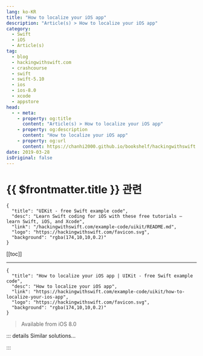 ```yaml
---
lang: ko-KR
title: "How to localize your iOS app"
description: "Article(s) > How to localize your iOS app"
category:
  - Swift
  - iOS
  - Article(s)
tag: 
  - blog
  - hackingwithswift.com
  - crashcourse
  - swift
  - swift-5.10
  - ios
  - ios-8.0
  - xcode
  - appstore
head:
  - - meta:
    - property: og:title
      content: "Article(s) > How to localize your iOS app"
    - property: og:description
      content: "How to localize your iOS app"
    - property: og:url
      content: https://chanhi2000.github.io/bookshelf/hackingwithswift.com/example-code/uikit/how-to-localize-your-ios-app.html
date: 2019-03-28
isOriginal: false
---
```


# {{ $frontmatter.title }} 관련

```component VPCard
{
  "title": "UIKit - free Swift example code",
  "desc": "Learn Swift coding for iOS with these free tutorials – learn Swift, iOS, and Xcode",
  "link": "/hackingwithswift.com/example-code/uikit/README.md",
  "logo": "https://hackingwithswift.com/favicon.svg",
  "background": "rgba(174,10,10,0.2)"
}
```

[[toc]]

---

```component VPCard
{
  "title": "How to localize your iOS app | UIKit - free Swift example code",
  "desc": "How to localize your iOS app",
  "link": "https://hackingwithswift.com/example-code/uikit/how-to-localize-your-ios-app",
  "logo": "https://hackingwithswift.com/favicon.svg",
  "background": "rgba(174,10,10,0.2)"
}
```

> Available from iOS 8.0

<!-- TODO: 작성 -->

<!--
Localizing an app – i.e. making it display its user interface in other languages – is surprisingly painless in iOS, and really the only hard part is making sure you get all your text translated by native speakers of your target languages.

There are two steps to creating a localized app. The first is preparing our app to hold strings in different languages – a process known as internationalization, or i18n because it has an “i” then 18 letters then an “n”. Once that’s done, you can go ahead and get all your text placeholders translated into your target languages, which is (strictly speaking) what the term “localization” refers to. Just like “i18n”, you’ll often find localization written as “l10n”.

**Note:** Depending on what your app does, you might need to localize more than just your text strings. Sometimes icons and images have different meanings, and you may need to adjust the way you show dates, numbers, and money.

Xcode uses the concept of *base internationalization* for the default state of your app. This is usually English, but you can change it if you want. You’ve probably noticed a “Base.lproj” directory inside your project – that’s the localized form of your project assets that will be used for your base language. As you add other languages, more of these folders will be created.

To add a new language, go to your project settings. This means selecting your project in the project navigator pane, then selecting it in the projects and targets list. You should see two tabs: Info and Build Settings. Info is the one we want, so please select that now.

The Info tab is where we configured the languages we want for our app, and you should already see “English - Development Language” in the list of localizations. Below that is a + button, so please click that now. A menu will appear asking you what language you’d like to target – I’m going to choose “French (fr)”, but you should choose whichever language you’re targeting.

Xcode will ask which files should be used to create the French localization. Leave both storyboard selected, then click Finish. Xcode will now create directories similar to “en.lproj” and “fr.lproj” depending on which language you chose, and in there will be strings files for the storyboards you selected when creating the localization.

---

## Localizing text you create in code

Go to the File menu and choose New > File, then select Strings File from the list of file types and click Next. Give this file the name “Localizable.strings”, then click Create to open it for editing.

By default this new file won’t be enabled for l10n, but if you activate the file inspector (Alt+<kbd>Cmd</kbd>+1) you should be able to find and click the Localize button. This will ask you what language this file should be moved to, but it’s empty so it doesn’t matter what you choose – I went for English. When you dismiss the dialog you’ll see the Localize button has been replaced with checkboxes for your available languages – please check them both.

Once both languages are selected you’ll see a disclosure indicator appear next to Localizable.strings in your project navigator. This is because it’s now available in both our languages: if you open that indicator arrow you’ll see “Localizable.strings (English)” and “Localizable.strings (French)”, both as separate text files you can edit. I’d like you to choose the English variant to start with.

Strings files are trivial little things: you can (and should!) add comments describing what things mean, but most of the time you’ll just be adding key value pairs like this:

```swift
"Hello" = "Hello";
"Buy" = "Buy this book";
"Register" = "Register for a new account";
```

On the left is the *name* of the string you want to localize. This is what you’ll use to reference each string in your code, so it needs to be unique. On the right is the English text you want to associate with this string name. This is what you’ll get back when you load the string key.

However, we’re not going to add to our strings files directly. Instead, I’d like you to open <FontIcon icon="fa-brands fa-swift"/>`ViewController.swift` and give it this code:

```swift
let buttonTitle = NSLocalizedString("bear", comment: "The name of the animal")
print(buttonTitle)
```

`NSLocalizedString` is a central function in localization, and causes Xcode to look up the meaning of “bear” in the current localization. We haven’t defined how to say “bear” in French yet, but we *have* defined a comment: “The name of the animal”. 

I chose “bear” specifically because it has several meanings in English – it could mean carrying weight, it could mean giving birth, it could mean “turn” as in “turn left”, and it could mean the large carnivorous animal. This comment does nothing in our code, but it *does* help guide translators to know which meaning we’re referring to.

Now, you *could* go ahead and start entering key-value pairs into your strings file, but there’s a much easier way: we can run a program to do it for us. 

Open your Mac’s Terminal app, then change into the directory where your project’s <FontIcon icon="fa-brands fa-swift"/>`ViewController.swift` file is. Now run this command: `genstrings -o en.lproj *.swift` – that means “read all Swift files for localized strings, then write them out to the localized strings file for the English project.”

When that command completes (it will only take a fraction of a second), you should see the following in the English version of Localizable.strings:

```swift
/* The name of the animal */
"bear" = "bear";
```

Now you can see the importance of adding comments to each `NSLocalizedString()` call – it will automatically get used to generate your localization data. 

Repeat the command, this time for French: `genstrings -o fr.lproj *.swift`. This time we need to change the resulting file, because bear in French is not “bear”. So, open “Localizable Strings (French)” and give it this content:

```swift
/* The name of the animal */
"bear" = "l'ours";
```

Notice that the string on the left doesn’t change – that’s the *name* of our string, and is mostly for internal use only.

**Tip:** If you try to load a localization string name that doesn’t exist, UIKit will show the key name itself to your user.

Now that we have something to localize, go ahead and run your app. If you’re using English you should see “bear” printed out, but if you change to French you’ll see “l’ours”. 

**Tip:** You can switch between languages by going to the Product menu, holding down the Alt key, then choosing “Run...” Look under the Options tab and you’ll see Application Language is set to System Language by default, but you can change to others there for testing purposes.

---

## Localizing text you create in storyboards

First, go ahead and give all your UI elements whatever natural text makes sense in your base localization. For example, this might mean giving all your labels English text.

Second, select one of your UI elements and look in the identity inspector for its Object ID. This will be a series of random letters and numbers that identify this element uniquely, e.g. “XVt-6R-OJ3”. Select that text, then copy it to your clipboard.

Third, open “Main.strings (French)”, which is the localized version of Main.storyboard’s strings for French speakers. Give it this content:

```swift
"XVt-6R-OJ3.text" = "Bonjour!";
```

You should change the “XVt-6R-OJ3” part to whatever object ID you copied to your clipboard.

And that’s it: that string will now dynamically be replaced with “Bonjour” at runtime for French speakers.

-->

::: details Similar solutions…

<!--
/example-code/system/how-to-run-code-when-your-app-is-terminated">How to run code when your app is terminated 
/example-code/uikit/how-to-change-your-app-icon-dynamically-with-setalternateiconname">How to change your app icon dynamically with setAlternateIconName() 
/example-code/system/how-to-decode-json-from-your-app-bundle-the-easy-way">How to decode JSON from your app bundle the easy way 
/quick-start/swiftui/swiftui-tips-and-tricks">SwiftUI tips and tricks 
/example-code/arkit/how-to-detect-images-using-arimagetrackingconfiguration">How to detect images using ARImageTrackingConfiguration</a>
-->

:::

